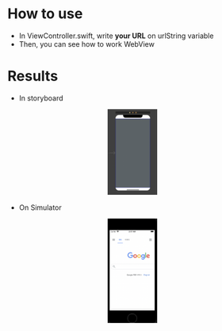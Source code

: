 # How to use
* In ViewController.swift, write **your URL** on urlString variable
* Then, you can see how to work WebView

# Results
* In storyboard
<center><img src="./images/storyboard.png" width="20%" height="15%"></img></center>

* On Simulator
<center><img src="./images/result.png" width="20%" height="15%"></img></center>

